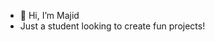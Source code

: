 - 👋 Hi, I’m Majid
- Just a student looking to create fun projects!


<!---
mAbd-1/mAbd-1 is a ✨ special ✨ repository because its `README.md` (this file) appears on your GitHub profile.
You can click the Preview link to take a look at your changes.
--->
